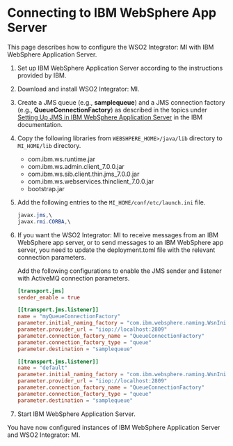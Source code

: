 # Connecting to IBM WebSphere App Server

This page describes how to configure the WSO2 Integrator: MI with IBM WebSphere Application Server.

1. Set up IBM WebSphere Application Server according to the instructions provided by IBM.
2. Download and install WSO2 Integrator: MI.
3. Create a JMS queue (e.g., **samplequeue**) and a JMS connection factory (e.g., **QueueConnectionFactory**) as described in the topics under [Setting Up JMS in IBM WebSphere Application Server](https://www.ibm.com/docs/en/iis/9.1?topic=jms-setting-up-in-websphere-application-server) in the IBM documentation.
4. Copy the following libraries from `WEBSHPERE_HOME>/java/lib` directory to `MI_HOME/lib` directory.

    -   com.ibm.ws.runtime.jar
    -   com.ibm.ws.admin.client_7.0.0.jar
    -   com.ibm.ws.sib.client.thin.jms_7.0.0.jar
    -   com.ibm.ws.webservices.thinclient_7.0.0.jar
    -   bootstrap.jar

5. Add the following entries to the `MI_HOME/conf/etc/launch.ini` file.

    ```java
    javax.jms,\
    javax.rmi.CORBA,\
    ```
6. If you want the WSO2 Integrator: MI to receive messages from an IBM WebSphere app server, or to send messages to an IBM WebSphere app server, you need to update the deployment.toml file with the relevant connection parameters.

   Add the following configurations to enable the JMS sender and listener with ActiveMQ connection parameters.
    ```toml
    [transport.jms]
    sender_enable = true

    [[transport.jms.listener]]
    name = "myQueueConnectionFactory"
    parameter.initial_naming_factory = "com.ibm.websphere.naming.WsnInitialContextFactory"
    parameter.provider_url = "iiop://localhost:2809"
    parameter.connection_factory_name = "QueueConnectionFactory"
    parameter.connection_factory_type = "queue"
    parameter.destination = "samplequeue"

    [[transport.jms.listener]]
    name = "default"
    parameter.initial_naming_factory = "com.ibm.websphere.naming.WsnInitialContextFactory"
    parameter.provider_url = "iiop://localhost:2809"
    parameter.connection_factory_name = "QueueConnectionFactory"
    parameter.connection_factory_type = "queue"
    parameter.destination = "samplequeue"
    ```
  
7. Start IBM WebSphere Application Server.

You have now configured instances of IBM WebSphere Application Server and WSO2 Integrator: MI.
